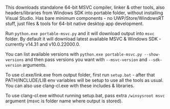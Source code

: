 This downloads standalone 64-bit MSVC compiler, linker & other tools, also headers/libraries from Windows SDK into portable folder, without installing Visual Studio. Has bare minimum components - no UWP/Store/WindowsRT stuff, just files & tools for 64-bit native desktop app development.

Run `python.exe portable-msvc.py` and it will download output into `msvc` folder. By default it will download latest available MSVC & Windows SDK - currently v14.31 and v10.0.22000.0.

You can list available versions with `python.exe portable-msvc.py --show-versions` and then pass versions you want with `--msvc-version` and `--sdk-version` arguments.

To use cl.exe/link.exe from output folder, first run `setup.bat` - after that PATH/INCLUDE/LIB env variables will be setup to use all the tools as usual. You can also use clang-cl.exe with these includes & libraries.

To use clang-cl.exe without running setup.bat, pass extra `/winsysroot msvc` argument (msvc is folder name where output is stored).
